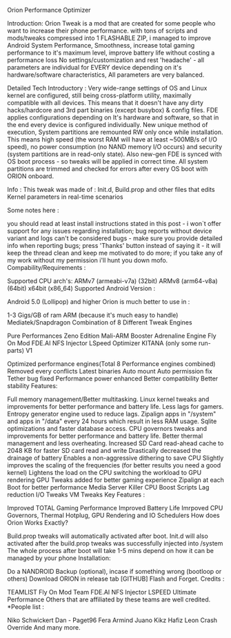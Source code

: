 Orion Performance Optimizer

Introduction: Orion Tweak is a mod that are created for some people who want to increase their phone performance. with tons of scripts and mods/tweaks compressed into 1 FLASHABLE ZIP, i managed to improve Android System Performance, Smoothness, increase total gaming performance to it's maximum level, improve battery life without costing a performance loss No settings/customization and rest 'headache' - all parameters are individual for EVERY device depending on it's hardware/software characteristics, All parameters are very balanced.

Detailed Tech Introductory : Very wide-range settings of OS and Linux kernel are configured, still being cross-platform utility, maximally compatible with all devices. This means that it doesn't have any dirty hacks/hardcore and 3rd part binaries (except busybox) & config files. FDE applies configurations depending on It's hardware and software, so that in the end every device is configured individually. New unique method of execution, System partitions are remounted RW only once while installation. This means high speed (the worst RAM will have at least ~500MB/s of I/O speed), no power consumption (no NAND memory I/O occurs) and security (system partitions are in read-only state). Also new-gen FDE is synced with OS boot process - so tweaks will be applied in correct time. All system partitions are trimmed and checked for errors after every OS boot with ORION onboard.

Info : This tweak was made of : Init.d, Build.prop and other files that edits Kernel parameters in real-time scenarios

Some notes here :

you should read at least install instructions stated in this post - i won`t offer support for any issues regarding installation;
bug reports without device variant and logs can't be considered bugs - make sure you provide detailed info when reporting bugs;
press 'Thanks' button instead of saying it - it will keep the thread clean and keep me motivated to do more;
if you take any of my work without my permission i'll hunt you down mofo.
Compability/Requirements :

Supported CPU arch's:
ARMv7 (armeabi-v7a) (32bit)
ARMv8 (arm64-v8a) (64bit)
x64bit (x86_64)
Supported Android Version :

Android 5.0 (Lollipop) and higher
Orion is much better to use in :

1-3 Gigs/GB of ram
ARM (because it's much easy to handle)
Mediatek/Snapdragon
Combination of 8 Different Tweak Engines

Pure Performances Zeno Edition
Mali-ARM Booster
Adrenaline Engine
Fly On Mod
FDE.AI
NFS Injector
LSpeed Optimizer
KITANA (only some run-parts)
V1

Optimized performance engines(Total 8 Performance engines combined)
Removed every conflicts
Latest binaries
Auto mount
Auto permission fix
Tether bug fixed
Performance power enhanced
Better compatibility
Better stability
Features:

Full memory management/Better multitasking.
Linux kernel tweaks and improvements for better performance and battery life.
Less lags for gamers.
Entropy generator engine used to reduce lags.
Zipalign apps in "/system" and apps in "/data" every 24 hours which result in less RAM usage.
Sqlite optimizations and faster database access.
CPU governors tweaks and improvements for better performance and battery life.
Better thermal management and less overheating.
Increased SD Card read-ahead cache to 2048 KB for faster SD card read and write
Drastically decreased the drainage of battery
Enables a non-aggressive dithering to save CPU
Slightly improves the scaling of the frequencies (for better results you need a good kernel)
Lightens the load on the CPU switching the workload to GPU rendering
GPU Tweaks added for better gaming experience
Zipalign at each Boot for better performance
Media Server Killer
CPU Boost Scripts
Lag reduction
I/O Tweaks
VM Tweaks
Key Features :

Improved TOTAL Gaming Performance
Improved Battery Life
Imrpoved CPU Governors, Thermal Hotplug, GPU Rendering and IO Schedulers
How does Orion Works Exactly?

Build.prop tweaks will automatically activated after boot.
Init.d will also activated after the build.prop tweaks was successfully injected into /system
The whole process after boot will take 1-5 mins depend on how it can be managed by your phone
Installation:

Do a NANDROID Backup (optional), incase if something wrong (bootloop or others)
Download ORION in release tab [GITHUB]
Flash and Forget.
Credits :

TEAMLIST
Fly On Mod Team
FDE.AI
NFS Injector
LSPEED
Ultimate Performance
Others that are affiliated by these teams are well credited.
*People list :

Niko Schwickert
Dan - Paget96
Fera
Armind
Juano
Kikz
Hafiz
Leon
Crash Override And many more.